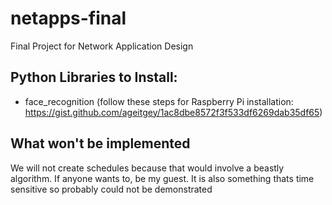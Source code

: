 # netapps-final
Final Project for Network Application Design

## Python Libraries to Install:
- face_recognition (follow these steps for Raspberry Pi installation: https://gist.github.com/ageitgey/1ac8dbe8572f3f533df6269dab35df65)

## What won't be implemented
We will not create schedules because that would involve a beastly algorithm. If anyone wants to, be my guest. It is also something thats time sensitive so probably could not be demonstrated